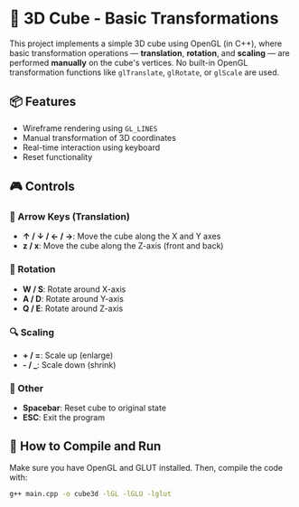# 🧊 3D Cube - Basic Transformations

This project implements a simple 3D cube using OpenGL (in C++), where basic transformation operations — **translation**, **rotation**, and **scaling** — are performed **manually** on the cube's vertices. No built-in OpenGL transformation functions like `glTranslate`, `glRotate`, or `glScale` are used.

## 📦 Features

- Wireframe rendering using `GL_LINES`
- Manual transformation of 3D coordinates
- Real-time interaction using keyboard
- Reset functionality

## 🎮 Controls

### 🔼 Arrow Keys (Translation)

- **↑ / ↓ / ← / →**: Move the cube along the X and Y axes
- **z / x**: Move the cube along the Z-axis (front and back)

### 🔁 Rotation

- **W / S**: Rotate around X-axis
- **A / D**: Rotate around Y-axis
- **Q / E**: Rotate around Z-axis

### 🔍 Scaling

- **+ / =**: Scale up (enlarge)
- **- / \_**: Scale down (shrink)

### 🔄 Other

- **Spacebar**: Reset cube to original state
- **ESC**: Exit the program

## 🚀 How to Compile and Run

Make sure you have OpenGL and GLUT installed. Then, compile the code with:

```bash
g++ main.cpp -o cube3d -lGL -lGLU -lglut
```
